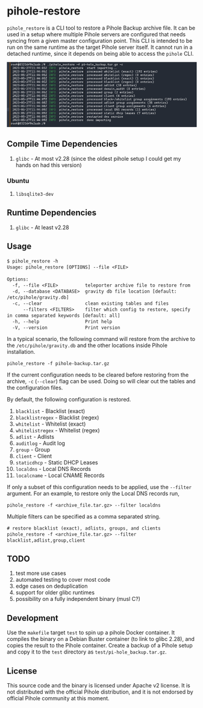# pihole-restore

`pihole_restore` is a CLI tool to restore a Pihole Backup archive file. It can
be used in a setup where multiple Pihole servers are configured that needs
syncing from a given master configuration point. This CLI is intended to be run
on the same runtime as the target Pihole server itself. It cannot run in a
detached runtime, since it depends on being able to access the `pihole` CLI.

![restore](./img/restore.png)

## Compile Time Dependencies

1. `glibc` - At most v2.28 (since the oldest pihole setup I could get my hands
   on had this version)

### Ubuntu

1. `libsqlite3-dev`

## Runtime Dependencies

1. `glibc` - At least v2.28

## Usage

```
$ pihole_restore -h
Usage: pihole_restore [OPTIONS] --file <FILE>

Options:
  -f, --file <FILE>          teleporter archive file to restore from
  -d, --database <DATABASE>  gravity db file location [default: /etc/pihole/gravity.db]
  -c, --clear                clean existing tables and files
      --filters <FILTERS>    filter which config to restore, specify in comma separated keywords [default: all]
  -h, --help                 Print help
  -V, --version              Print version
```

In a typical scenario, the following command will restore from the archive to
the `/etc/pihole/gravity.db` and the other locations inside Pihole
installation.

```
pihole_restore -f pihole-backup.tar.gz
```

If the current configuration needs to be cleared before restoring from the
archive, `-c` (`--clear`) flag can be used. Doing so will clear out the tables
and the configuration files.

By default, the following configuration is restored.

1. `blacklist` - Blacklist (exact)
1. `blacklistregex` - Blacklist (regex)
1. `whitelist` - Whitelist (exact)
1. `whitelistregex` - Whitelist (regex)
1. `adlist` - Adlists
1. `auditlog` - Audit log
1. `group` - Group
1. `client` - Client
1. `staticdhcp` - Static DHCP Leases
1. `localdns` - Local DNS Records
1. `localcname` - Local CNAME Records

If only a subset of this configuration needs to be applied, use the `--filter`
argument. For an example, to restore only the Local DNS records run,

```
pihole_restore -f <archive_file.tar.gz> --filter localdns
```

Multiple filters can be specified as a comma separated string.

```
# restore blacklist (exact), adlists, groups, and clients
pihole_restore -f <archive_file.tar.gz> --filter blacklist,adlist,group,client
```

## TODO

1. test more use cases
1. automated testing to cover most code
1. edge cases on deduplication
1. support for older glibc runtimes
1. possibility on a fully independent binary (musl C?)

## Development

Use the `makefile` target `test` to spin up a pihole Docker container. It
compiles the binary on a Debian Buster container (to link to glibc 2.28), and
copies the result to the Pihole container. Create a backup of a Pihole setup
and copy it to the `test` directory as `test/pi-hole_backup.tar.gz`.

## License

This source code and the binary is licensed under Apache v2 license. It is not
distributed with the official Pihole distribution, and it is not endorsed by
official Pihole community at this moment.
